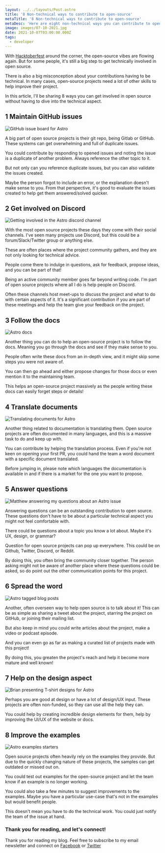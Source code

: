 ```yaml
---
layout: ../../layouts/Post.astro
title: '8 Non-technical ways to contribute to open-source'
metaTitle: '8 Non-technical ways to contribute to open-source'
metaDesc: 'Here are eight non-technical ways you can contribute to open-source projects'
image: images/07-10-2021.jpg
date: 2021-10-07T03:00:00.000Z
tags:
  - developer
---
```


With [Hacktoberfest](https://hacktoberfest.digitalocean.com/) around the corner, the open-source vibes are flowing again.
But for some people, it's still a big step to get technically involved in open source.

There is also a big misconception about your contributions having to be technical. In many cases, open-source projects need a lot of other skills to help improve their project.

In this article, I'll be sharing 8 ways you can get involved in open source without having to dive into the technical aspect.

## 1 Maintain GitHub issues

![GitHub issue board for Astro](https://cdn.hashnode.com/res/hashnode/image/upload/v1632902183820/fYVYayLSL.png)

A big part of open source projects is their git repo, being Gitlab or GitHub.
These systems can get overwhelming and full of duplicate issues.

You could contribute by responding to opened issues and noting the issue is a duplicate of another problem.
Always reference the other topic to it.

But not only can you reference duplicate issues, but you can also validate the issues created.

Maybe the person forgot to include an error, or the explanation doesn't make sense to you.
From that perspective, it's good to evaluate the issues created to help get them answered/solved quicker.

## 2 Get involved on Discord

![Getting involved in the Astro discord channel](https://cdn.hashnode.com/res/hashnode/image/upload/v1632902232943/FP3NbrC69.png)

With the most open source projects these days they come with their social channels. I've seen many projects use Discord, but this could be a forum/Slack/Twitter group or anything else.

These are often places where the project community gathers, and they are not only looking for technical advice.

People come there to indulge in questions, ask for feedback, propose ideas, and you can be part of that!

Being an active community member goes far beyond writing code.
I'm part of open source projects where all I do is help people on Discord.

Often these channels host meet-ups to discuss the project and what to do with certain aspects of it.
It's a significant contribution if you are part of these meetings and help the team give your feedback on the project.

## 3 Follow the docs

![Astro docs](https://cdn.hashnode.com/res/hashnode/image/upload/v1632902270794/IpY439zef.png)

Another thing you can do to help an open-source project is to follow the docs.
Meaning you go through the docs and see if they make sense to you.

People often write these docs from an in-depth view, and it might skip some steps you were not aware of.

You can then go ahead and either propose changes for those docs or even mention it to the maintaining team.

This helps an open-source project massively as the people writing these docs can easily forget steps or details!

## 4 Translate documents

![Translating documents for Astro](https://cdn.hashnode.com/res/hashnode/image/upload/v1632902336133/GptKuOHbZ.png)

Another thing related to documentation is translating them.
Open source projects are often documented in many languages, and this is a massive task to do and keep up with.

You can contribute by helping the translation process.
Even if you're not keen on opening your first PR, you could hand the team a word document with a specific document translated.

Before jumping in, please note which languages the documentation is available in and if there is a market for the one you want to propose.

## 5 Answer questions

![Matthew answering my questions about an Astro issue](https://cdn.hashnode.com/res/hashnode/image/upload/v1632902391753/XHG2X7KkX.png)

Answering questions can be an outstanding contribution to open source. These questions don't have to be about a particular technical aspect you might not feel comfortable with.

There could be questions about a topic you know a lot about.
Maybe it's UX, design, or grammar?

Question for open source projects can pop up everywhere. This could be on Github, Twitter, Discord, or Reddit.

By doing this, you often bring the community closer together. The person asking might not be aware of another place where these questions could be asked, so do point out the other communication points for this project.

## 6 Spread the word

![Astro tagged blog posts](https://cdn.hashnode.com/res/hashnode/image/upload/v1632902434416/Un6Tbnyuf.png)

Another, often overseen way to help open source is to talk about it!
This can be as simple as sharing a tweet about the project, starring the project on GitHub, or joining their mailing list.

But also keep in mind you could write articles about the project, make a video or podcast episode.

And you can even go as far as making a curated list of projects made with this project!

By doing this, you greaten the project's reach and help it become more mature and well known!

## 7 Help on the design aspect

![Brian presenting T-shirt designs for Astro](https://cdn.hashnode.com/res/hashnode/image/upload/v1632902521001/UirIlPmnE.png)

Perhaps you are good at design or have a lot of design/UX input.
These projects are often non-funded, so they can use all the help they can.

You could help by creating incredible design elements for them, help by improving the UI/UX of the website or docs.

## 8 Improve the examples

![Astro examples starters](https://cdn.hashnode.com/res/hashnode/image/upload/v1632902586703/vZa9P-gy8.png)

Open source projects often heavily rely on the examples they provide.
But due to the quickly changing nature of these projects, the samples can get outdated or missed out on.

You could test out examples for the open-source project and let the team know if an example is no longer working.

You could also take a few minutes to suggest improvements to the examples. Maybe you have a particular use-case that's not in the examples but would benefit people.

This doesn't mean you have to do the technical work. You could just notify the team of the issue at hand.

### Thank you for reading, and let's connect!

Thank you for reading my blog. Feel free to subscribe to my email newsletter and connect on [Facebook](https://www.facebook.com/DailyDevTipsBlog) or [Twitter](https://twitter.com/DailyDevTips1)
